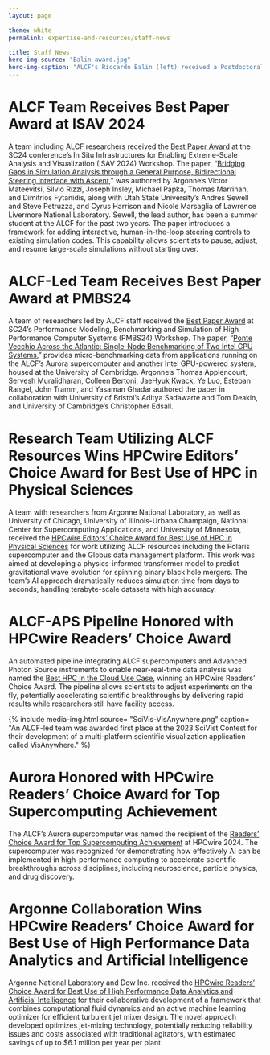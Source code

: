 ```yaml
---
layout: page

theme: white
permalink: expertise-and-resources/staff-news

title: Staff News
hero-img-source: "Balin-award.jpg"
hero-img-caption: "ALCF's Riccardo Balin (left) received a Postdoctoral Performance Award from Argonne Director Paul Kearns at the lab's Postdoctoral Research and Career Symposium in November."
---
```



# ALCF Team Receives Best Paper Award at ISAV 2024

A team including ALCF researchers received the [Best Paper Award](https://www.alcf.anl.gov/news/alcf-teams-receive-best-paper-awards-sc24-workshops) at the SC24 conference’s In Situ Infrastructures for Enabling Extreme-Scale Analysis and Visualization (ISAV 2024) Workshop. The paper, “[Bridging Gaps in Simulation Analysis through a General Purpose, Bidirectional Steering Interface with Ascent](https://doi.org/10.1109/SCW63240.2024.00119),” was authored by Argonne’s Victor Mateevitsi, Silvio Rizzi, Joseph Insley, Michael Papka, Thomas Marrinan, and Dimitrios Fytanidis, along with Utah State University’s Andres Sewell and Steve Petruzza, and Cyrus Harrison and Nicole Marsaglia of Lawrence Livermore National Laboratory. Sewell, the lead author, has been a summer student at the ALCF for the past two years. The paper introduces a framework for adding interactive, human-in-the-loop steering controls to existing simulation codes. This capability allows scientists to pause, adjust, and resume large-scale simulations without starting over.

# ALCF-Led Team Receives Best Paper Award at PMBS24

A team of researchers led by ALCF staff received the [Best Paper Award](https://www.alcf.anl.gov/news/alcf-teams-receive-best-paper-awards-sc24-workshops) at SC24’s Performance Modeling, Benchmarking and Simulation of High Performance Computer Systems (PMBS24) Workshop. The paper, “[Ponte Vecchio Across the Atlantic: Single-Node Benchmarking of Two Intel GPU Systems](https://doi.org/10.1109/SCW63240.2024.00184),” provides micro-benchmarking data from applications running on the ALCF’s Aurora supercomputer and another Intel GPU-powered system, housed at the University of Cambridge. Argonne’s Thomas Applencourt, Servesh Muralidharan, Colleen Bertoni, JaeHyuk Kwack, Ye Luo, Esteban Rangel, John Tramm, and Yasaman Ghadar authored the paper in collaboration with University of Bristol’s Aditya Sadawarte and Tom Deakin, and University of Cambridge’s Christopher Edsall.


# Research Team Utilizing ALCF Resources Wins HPCwire Editors’ Choice Award for Best Use of HPC in Physical Sciences

A team with researchers from Argonne National Laboratory, as well as University of Chicago, University of Illinois-Urbana Champaign, National Center for Supercomputing Applications, and University of Minnesota, received the [HPCwire Editors’ Choice Award for Best Use of HPC in Physical Sciences](https://www.hpcwire.com/2024-readers-editors-choice-best-use-of-hpc-in-physical-sciences/) for work utilizing ALCF resources including the Polaris supercomputer and the Globus data management platform. This work was aimed at developing a physics-informed transformer model to predict gravitational wave evolution for spinning binary black hole mergers. The team’s AI approach dramatically reduces simulation time from days to seconds, handling terabyte-scale datasets with high accuracy.

# ALCF-APS Pipeline Honored with HPCwire Readers’ Choice Award

An automated pipeline integrating ALCF supercomputers and Advanced Photon Source instruments to enable near-real-time data analysis was named the [Best HPC in the Cloud Use Case](https://www.hpcwire.com/2024-readers-editors-choice-best-use-of-hpc-in-the-cloud-use-case/), winning an HPCwire Readers’ Choice Award. The pipeline allows scientists to adjust experiments on the fly, potentially accelerating scientific breakthroughs by delivering rapid results while researchers still have facility access.


{% include media-img.html
   source= "SciVis-VisAnywhere.png"
   caption= "An ALCF-led team was awarded first place at the 2023 SciVist Contest for their development of a multi-platform scientific visualization application called VisAnywhere."
%}

# Aurora Honored with HPCwire Readers’ Choice Award for Top Supercomputing Achievement

The ALCF’s Aurora supercomputer was named the recipient of the [Readers’ Choice Award for Top Supercomputing Achievement](https://www.hpcwire.com/2024-readers-editors-choice-top-supercomputing-achievement/) at HPCwire 2024. The supercomputer was recognized for demonstrating how effectively AI can be implemented in high-performance computing to accelerate scientific breakthroughs across disciplines, including neuroscience, particle physics, and drug discovery.

# Argonne Collaboration Wins HPCwire Readers’ Choice Award for Best Use of High Performance Data Analytics and Artificial Intelligence

Argonne National Laboratory and Dow Inc. received the [HPCwire Readers’ Choice Award for Best Use of High Performance Data Analytics and Artificial Intelligence](https://www.hpcwire.com/2024-readers-editors-choice-best-use-of-high-performance-data-analytics-ai/) for their collaborative development of a framework that combines computational fluid dynamics and an active machine learning optimizer for efficient turbulent jet mixer design. The novel approach developed optimizes jet-mixing technology, potentially reducing reliability issues and costs associated with traditional agitators, with estimated savings of up to $6.1 million per year per plant.

